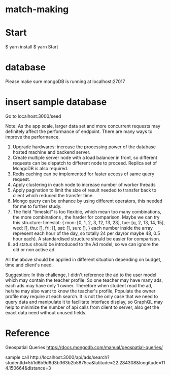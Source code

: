 # match-making

# Start

$ yarn install
$ yarn Start

# database

Please make sure mongoDB is running at localhost:27017

# insert sample database

Go to localhost:3000/seed

Note:
As the app scale, larger data set and more concurrent requests may definitely affect the performance of endpoint. There are many ways to improve the performance.

1.  Upgrade hardwares: increase the processing power of the database hosted machine and backend server.
2.  Create multiple server node with a load balancer in front, so different requests can be dispatch to different node to proceed. Replica set of MongoDB is also required.
3.  Redis caching can be implemented for faster access of same query request.
4.  Apply clustering in each node to increase number of worker threads
5.  Apply pagination to limit the size of result needed to transfer back to client which reduced the transfer time.
6.  Mongo query can be enhance by using different operators, this needed for me to further study.
7.  The field “timeslot” is too flexible, which mean too many combinations, the more combinations , the harder for comparison. Maybe we can try this structure:
    timeslot: {
    mon: [0, 1, 2, 3, 12, 13, 23],
    tue: [q, 2, 13, 14, 15],
    wed: [],
    thu: [],
    fri: [],
    sat: [],
    sun: [],
    }
    each number inside the array represent each hour of the day, so totally 24 per day(or maybe 48, 0.5 hour each).
    A standardised structure should be easier for comparison.
8.  ad status should be introduced to the Ad model, so we can ignore the old or non active ad.

All the above should be applied in different situation depending on budget, time and client's need.

Suggestion:
In this challenge, I didn't reference the ad to the user model which may contain the teacher profile. So one teacher may have many ads, each ads may have only 1 owner. Therefore when student read the ad, he/she may also want to know the teacher's profile, Populate the owner profile may require at each search.
It is not the only case that we need to query data and manipulate it to facilitate interface display, so GraphQL may help to minimize the number of api calls from client to server, also get the exact data need without unused fields.

# Reference

Geospatial Queries
https://docs.mongodb.com/manual/geospatial-queries/

sample call
http://localhost:3000/api/ads/search?studentId=5b1d6b9d6d3b363b2b5875ca&latitude=22.284308&longitude=114.150664&distance=3
